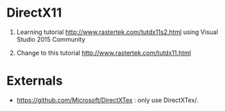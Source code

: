 # DirectX11
1) Learning tutorial http://www.rastertek.com/tutdx11s2.html
using Visual Studio 2015 Community

2) Change to this tutorial http://www.rastertek.com/tutdx11.html




# Externals
- https://github.com/Microsoft/DirectXTex  : only use DirectXTex/*.*